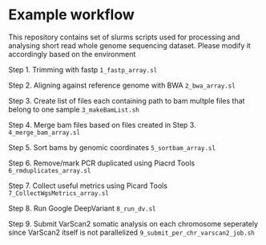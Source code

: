 # Example workflow
This repository contains set of slurms scripts used for processing and analysing short read whole genome sequencing dataset.
Please modify it accordingly based on the environment

Step 1. Trimming with fastp `1_fastp_array.sl`

Step 2. Aligning against reference genome with BWA `2_bwa_array.sl`

Step 3. Create list of files each containing path to bam multple files that belong to one sample `3_makeBamList.sh`

Step 4. Merge bam files based on files created in Step 3. `4_merge_bam_array.sl`

Step 5. Sort bams by genomic coordinates `5_sortbam_array.sl`

Step 6. Remove/mark PCR duplicated using Piacrd Tools `6_rmduplicates_array.sl`

Step 7. Collect useful metrics using Picard Tools `7_CollectWgsMetrics_array.sl`

Step 8. Run Google DeepVariant `8_run_dv.sl`

Step 9. Submit VarScan2 somatic analysis on each chromosome seperately since VarScan2 itself is not parallelized `9_submit_per_chr_varscan2_job.sh`
